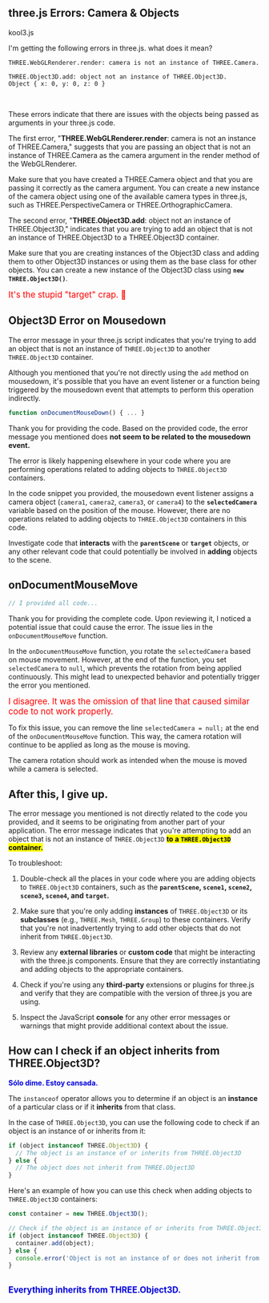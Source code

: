 ## three.js Errors: Camera & Objects

kool3.js

I'm getting the following errors in three.js.  what does it mean?

```
THREE.WebGLRenderer.render: camera is not an instance of THREE.Camera.

THREE.Object3D.add: object not an instance of THREE.Object3D.
Object { x: 0, y: 0, z: 0 }
```

<br>

These errors indicate that there are issues with the objects being passed as arguments in your three.js code.

The first error, "**THREE.WebGLRenderer.render**: camera is not an instance of THREE.Camera," suggests that you are passing an object that is not an instance of THREE.Camera as the camera argument in the render method of the WebGLRenderer.

Make sure that you have created a THREE.Camera object and that you are passing it correctly as the camera argument. You can create a new instance of the camera object using one of the available camera types in three.js, such as THREE.PerspectiveCamera or THREE.OrthographicCamera.

The second error, "**THREE.Object3D.add**: object not an instance of THREE.Object3D," indicates that you are trying to add an object that is not an instance of THREE.Object3D to a THREE.Object3D container.

Make sure that you are creating instances of the Object3D class and adding them to other Object3D instances or using them as the base class for other objects. You can create a new instance of the Object3D class using **`new THREE.Object3D()`**.

<span style="font-size:larger;color:red;">It's the stupid "target" crap. 💢</span>

## Object3D Error on Mousedown

The error message in your three.js script indicates that you're trying to add an object that is not an instance of `THREE.Object3D` to another `THREE.Object3D` container.

Although you mentioned that you're not directly using the `add` method on mousedown, it's possible that you have an event listener or a function being triggered by the mousedown event that attempts to perform this operation indirectly.

```js
function onDocumentMouseDown() { ... }
```

Thank you for providing the code. Based on the provided code, the error message you mentioned does **not seem to be related to the mousedown event.**

The error is likely happening elsewhere in your code where you are performing operations related to adding objects to `THREE.Object3D` containers.

In the code snippet you provided, the mousedown event listener assigns a camera object (`camera1`, `camera2`, `camera3`, or `camera4`) to the **`selectedCamera`** variable based on the position of the mouse. However, there are no operations related to adding objects to `THREE.Object3D` containers in this code.

Investigate code that **interacts** with the **`parentScene`** or **`target`** objects, or any other relevant code that could potentially be involved in **adding** objects to the scene.

## onDocumentMouseMove

```js
// I provided all code...
```

Thank you for providing the complete code. Upon reviewing it, I noticed a potential issue that could cause the error. The issue lies in the `onDocumentMouseMove` function.

In the `onDocumentMouseMove` function, you rotate the `selectedCamera` based on mouse movement. However, at the end of the function, you set `selectedCamera` to `null`, which prevents the rotation from being applied continuously. This might lead to unexpected behavior and potentially trigger the error you mentioned.

<span style="color:red;font-size:larger;">I disagree. It was the omission of that line that caused similar code to not work properly.</span>

To fix this issue, you can remove the line `selectedCamera = null;` at the end of the `onDocumentMouseMove` function. This way, the camera rotation will continue to be applied as long as the mouse is moving.

The camera rotation should work as intended when the mouse is moved while a camera is selected.

## After this, I give up.

The error message you mentioned is not directly related to the code you provided, and it seems to be originating from another part of your application. The error message indicates that you're attempting to add an object that is not an instance of `THREE.Object3D` <mark>**to a `THREE.Object3D` container.**</mark>

To troubleshoot:

1. Double-check all the places in your code where you are adding objects to `THREE.Object3D` containers, such as the **`parentScene`, `scene1`, `scene2`, `scene3`, `scene4`, and `target`.**

2. Make sure that you're only adding **instances** of `THREE.Object3D` or its **subclasses** (e.g., `THREE.Mesh`, `THREE.Group`) to these containers. Verify that you're not inadvertently trying to add other objects that do not inherit from `THREE.Object3D`.

3. Review any **external libraries** or **custom code** that might be interacting with the three.js components. Ensure that they are correctly instantiating and adding objects to the appropriate containers.

4. Check if you're using any **third-party** extensions or plugins for three.js and verify that they are compatible with the version of three.js you are using.

5. Inspect the JavaScript **console** for any other error messages or warnings that might provide additional context about the issue.

## How can I check if an object inherits from THREE.Object3D?

<span style="color:#0000dd;font-weight:bold;">Sólo dime. Estoy cansada.</span>

The `instanceof` operator allows you to determine if an object is an **instance** of a particular class or if it **inherits** from that class.

In the case of `THREE.Object3D`, you can use the following code to check if an object is an instance of or inherits from it:

```js
if (object instanceof THREE.Object3D) {
  // The object is an instance of or inherits from THREE.Object3D
} else {
  // The object does not inherit from THREE.Object3D
}
```

Here's an example of how you can use this check when adding objects to `THREE.Object3D` containers:

```js
const container = new THREE.Object3D();

// Check if the object is an instance of or inherits from THREE.Object3D
if (object instanceof THREE.Object3D) {
  container.add(object);
} else {
  console.error('Object is not an instance of or does not inherit from THREE.Object3D:', object);
}
```

<br>
<span style="color:#0000dd;font-weight:bold;font-size:larger;">Everything inherits from THREE.Object3D.</span>

<br>
